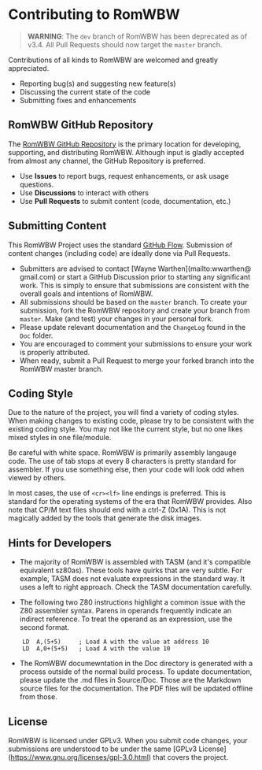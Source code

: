 # Contributing to RomWBW

> **WARNING**: The `dev` branch of RomWBW has been deprecated as of
  v3.4.  All Pull Requests should now target the `master` branch.

Contributions of all kinds to RomWBW are welcomed and greatly
appreciated.

- Reporting bug(s) and suggesting new feature(s)
- Discussing the current state of the code
- Submitting fixes and enhancements

## RomWBW GitHub Repository

The [RomWBW GitHub Repository](https://github.com/wwarthen/RomWBW) is
the primary location for developing, supporting, and distributing
RomWBW.  Although input is gladly accepted from almost any channel, the
GitHub Repository is preferred.

- Use **Issues** to report bugs, request enhancements, or ask usage
  questions.
- Use **Discussions** to interact with others
- Use **Pull Requests** to submit content (code, documentation, etc.)

## Submitting Content

This RomWBW Project uses the standard
[GitHub Flow](https://docs.github.com/en/get-started/quickstart/github-flow).
Submission of content changes (including code) are ideally done via Pull
Requests.

- Submitters are advised to contact [Wayne Warthen](mailto:wwarthen@
  gmail.com) or start a GitHub Discussion prior to starting any
  significant work.  This is simply to ensure that submissions are
  consistent   with the overall goals and intentions of RomWBW.
- All submissions should be based on the `master` branch.  To create
  your submission, fork the RomWBW repository and create your branch from
  `master`.  Make (and test) your changes in your personal fork.
- Please update relevant documentation and the `ChangeLog` found in the
  `Doc` folder.
- You are encouraged to comment your submissions to ensure your work is
  properly attributed.
- When ready, submit a Pull Request to merge your forked branch into the
  RomWBW master branch.

## Coding Style

Due to the nature of the project, you will find a variety of coding
styles.  When making changes to existing code, please try to be
consistent with the existing coding style.  You may not like the current
style, but no one likes mixed styles in one file/module.

Be careful with white space.  RomWBW is primarily assembly langauge
code.  The use of tab stops at every 8 characters is pretty standard for
assembler.  If you use something else, then your code will look odd
when viewed by others.

In most cases, the use of `<cr><lf>` line endings is preferred.  This is
standard for the operating systems of the era that RomWBW provides.
Also note that CP/M text files should end with a ctrl-Z (0x1A).  This is
not magically added by the tools that generate the disk images.

## Hints for Developers

- The majority of RomWBW is assembled with TASM (and it's compatible
  equivalent sz80as).  These tools have quirks that are very subtle.  For
  example, TASM does not evaluate expressions in the standard way.  It
  uses a left to right approach.  Check the TASM documentation carefully.

- The following two Z80 instructions highlight a common issue with the
  Z80 assembler syntax.  Parens in operands frequently indicate an
  indirect reference.  To treat the operand as an expression, use the
  second format.

```
	LD	A,(5+5)		; Load A with the value at address 10
	LD	A,0+(5+5)	; Load A with the value 10
```

- The RomWBW documewntation in the Doc directory is generated with a
  process outside of the normal build process.  To update documentation,
  please update the .md files in Source/Doc.  Those are the Markdown
  source files for the documentation.  The PDF files will be updated
  offline from those.

## License

RomWBW is licensed under GPLv3.  When you submit code changes, your
submissions are understood to be under the same [GPLv3 License]
(https://www.gnu.org/licenses/gpl-3.0.html) that covers the project.
